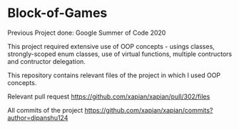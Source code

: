 # Block-of-Games

Previous Project done: Google Summer of Code 2020

This project required extensive use of OOP concepts - usings classes, strongly-scoped enum classes, use of virtual functions, multiple contructors and contructor delegation.

This repository contains relevant files of the project in which I used OOP concepts.

Relevant pull request https://github.com/xapian/xapian/pull/302/files

All commits of the project https://github.com/xapian/xapian/commits?author=dipanshu124
